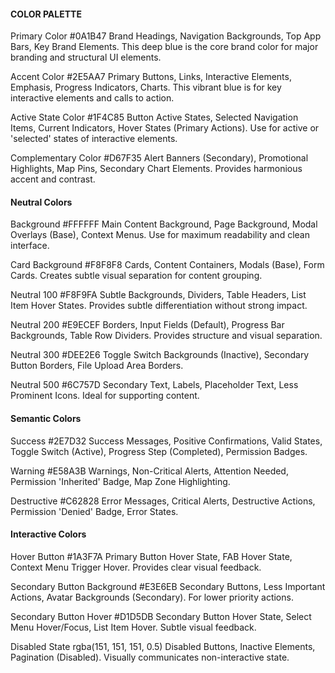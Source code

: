 #### COLOR PALETTE
Primary Color
#0A1B47
Brand Headings, Navigation Backgrounds, Top App Bars, Key Brand Elements. This deep blue is the core brand color for major branding and structural UI elements.

Accent Color
#2E5AA7
Primary Buttons, Links, Interactive Elements, Emphasis, Progress Indicators, Charts. This vibrant blue is for key interactive elements and calls to action.

Active State Color
#1F4C85
Button Active States, Selected Navigation Items, Current Indicators, Hover States (Primary Actions). Use for active or 'selected' states of interactive elements.

Complementary Color
#D67F35
Alert Banners (Secondary), Promotional Highlights, Map Pins, Secondary Chart Elements. Provides harmonious accent and contrast.

#### Neutral Colors
Background
#FFFFFF
Main Content Background, Page Background, Modal Overlays (Base), Context Menus. Use for maximum readability and clean interface.

Card Background
#F8F8F8
Cards, Content Containers, Modals (Base), Form Cards. Creates subtle visual separation for content grouping.

Neutral 100
#F8F9FA
Subtle Backgrounds, Dividers, Table Headers, List Item Hover States. Provides subtle differentiation without strong impact.

Neutral 200
#E9ECEF
Borders, Input Fields (Default), Progress Bar Backgrounds, Table Row Dividers. Provides structure and visual separation.

Neutral 300
#DEE2E6
Toggle Switch Backgrounds (Inactive), Secondary Button Borders, File Upload Area Borders.

Neutral 500
#6C757D
Secondary Text, Labels, Placeholder Text, Less Prominent Icons. Ideal for supporting content.

#### Semantic Colors
Success
#2E7D32
Success Messages, Positive Confirmations, Valid States, Toggle Switch (Active), Progress Step (Completed), Permission Badges.

Warning
#E58A3B
Warnings, Non-Critical Alerts, Attention Needed, Permission 'Inherited' Badge, Map Zone Highlighting.

Destructive
#C62828
Error Messages, Critical Alerts, Destructive Actions, Permission 'Denied' Badge, Error States.

#### Interactive Colors
Hover Button
#1A3F7A
Primary Button Hover State, FAB Hover State, Context Menu Trigger Hover. Provides clear visual feedback.

Secondary Button Background
#E3E6EB
Secondary Buttons, Less Important Actions, Avatar Backgrounds (Secondary). For lower priority actions.

Secondary Button Hover
#D1D5DB
Secondary Button Hover State, Select Menu Hover/Focus, List Item Hover. Subtle visual feedback.

Disabled State
rgba(151, 151, 151, 0.5)
Disabled Buttons, Inactive Elements, Pagination (Disabled). Visually communicates non-interactive state.